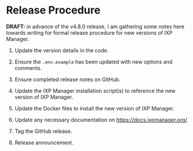 # Release Procedure

**DRAFT:** in advance of the v4.8.0 release, I am gathering some notes here towards writing for formal release procedure for new versions of IXP Manager.


1. Update the version details in the code.

1. Ensure the `.env.example` has been updated with new options and comments.

1. Ensure completed release notes on GitHub.

1. Update the IXP Manager installation script(s) to reference the new version of IXP Manager.

1. Update the Docker files to install the new version of IXP Manager.

1. Update any necessary documentation on https://docs.ixpmanager.org/

1. Tag the GitHub release.

1. Release announcement.
